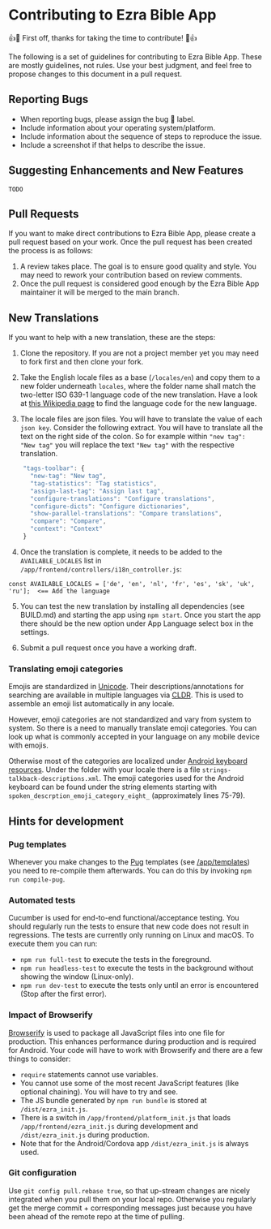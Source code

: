 # Contributing to Ezra Bible App

:+1::tada: First off, thanks for taking the time to contribute! :tada::+1:

The following is a set of guidelines for contributing to Ezra Bible App. These are mostly guidelines, not rules. Use your best judgment, and feel free to propose changes to this document in a pull request.

## Reporting Bugs

* When reporting bugs, please assign the bug 🐞 label.
* Include information about your operating system/platform.
* Include information about the sequence of steps to reproduce the issue.
* Include a screenshot if that helps to describe the issue.

## Suggesting Enhancements and New Features

`TODO`

## Pull Requests

If you want to make direct contributions to Ezra Bible App, please create a pull request based on your work. Once the pull request has been created the process is as follows:

1) A review takes place. The goal is to ensure good quality and style. You may need to rework your contribution based on review comments.
2) Once the pull request is considered good enough by the Ezra Bible App maintainer it will be merged to the main branch.

## New Translations

If you want to help with a new translation, these are the steps:

1) Clone the repository. If you are not a project member yet you may need to fork first and then clone your fork.

2) Take the English locale files as a base (`/locales/en`) and copy them to a new folder underneath `locales`, where the folder name shall match the two-letter ISO 639-1 language code of the new translation. Have a look at [this Wikipedia page](https://en.wikipedia.org/wiki/List_of_ISO_639-1_codes) to find the language code for the new language.

3) The locale files are json files. You will have to translate the value of each `json key`. Consider the following extract. You will have to translate all the text on the right side of the colon. So for example within `"new tag": "New tag"` you will replace the text `"New tag"` with the respective translation.

```javascript
    "tags-toolbar": {
      "new-tag": "New tag",
      "tag-statistics": "Tag statistics",
      "assign-last-tag": "Assign last tag",
      "configure-translations": "Configure translations",
      "configure-dicts": "Configure dictionaries",
      "show-parallel-translations": "Compare translations",
      "compare": "Compare",
      "context": "Context"
    }
```
4) Once the translation is complete, it needs to be added to the `AVAILABLE_LOCALES` list in `/app/frontend/controllers/i18n_controller.js`:
```
const AVAILABLE_LOCALES = ['de', 'en', 'nl', 'fr', 'es', 'sk', 'uk', 'ru'];  <== Add the language
```

5) You can test the new translation by installing all dependencies (see BUILD.md) and starting the app using `npm start`. Once you start the app there should be the new option under App Language select box in the settings.

6) Submit a pull request once you have a working draft.

### Translating emoji categories

Emojis are standardized in [Unicode](http://unicode.org/emoji/charts/full-emoji-list.html). Their descriptions/annotations for searching are available in multiple languages via [CLDR](https://unicode-org.github.io/cldr-staging/charts/latest/annotations/index.html). This is used to assemble an emoji list automatically in any locale. 

However, emoji categories are not standardized and vary from system to system. So there is a need to manually translate emoji categories. You can look up what is commonly accepted in your language on any mobile device with emojis.

Otherwise most of the categories are localized under [Android keyboard resources](https://android.googlesource.com/platform/packages/inputmethods/LatinIME/+/master/java/res). Under the folder with your locale there is a file `strings-talkback-descriptions.xml`. The emoji categories used for the Android keyboard can be found under the string elements starting with `spoken_descrption_emoji_category_eight_` (approximately lines 75-79). 

## Hints for development

### Pug templates

Whenever you make changes to the [Pug](https://pugjs.org/) templates (see [/app/templates](https://github.com/ezra-bible-app/ezra-bible-app/tree/master/app/templates)) you need to re-compile them afterwards. You can do this by invoking `npm run compile-pug`.

### Automated tests

Cucumber is used for end-to-end functional/acceptance testing. You should regularly run the tests to ensure that new code does not result in regressions. The tests are currently only running on Linux and macOS. To execute them you can run:

- `npm run full-test` to execute the tests in the foreground.
- `npm run headless-test` to execute the tests in the background without showing the window (Linux-only).
- `npm run dev-test` to execute the tests only until an error is encountered (Stop after the first error).

### Impact of Browserify

[Browserify](http://browserify.org/) is used to package all JavaScript files into one file for production. This enhances performance during production and is required for Android. Your code will have to work with Browserify and there are a few things to consider:

- `require` statements cannot use variables.
- You cannot use some of the most recent JavaScript features (like optional chaining). You will have to try and see.
- The JS bundle generated by `npm run bundle` is stored at `/dist/ezra_init.js`.
- There is a switch in `/app/frontend/platform_init.js` that loads `/app/frontend/ezra_init.js` during development and `/dist/ezra_init.js` during production.
- Note that for the Android/Cordova app `/dist/ezra_init.js` is always used.

### Git configuration

Use `git config pull.rebase true`, so that up-stream changes are nicely integrated when you pull them on your local repo.
Otherwise you regularly get the merge commit + corresponding messages just because you have been ahead of the remote repo at the time of pulling.